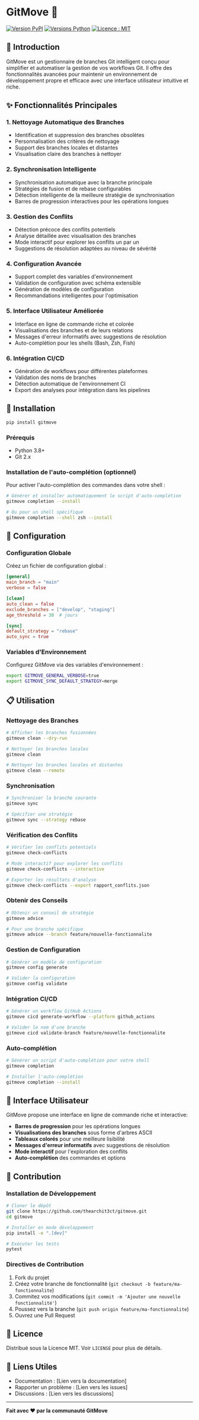 # GitMove 🚀

[![Version PyPI](https://img.shields.io/pypi/v/gitmove.svg)](https://pypi.org/project/gitmove/)
[![Versions Python](https://img.shields.io/pypi/pyversions/gitmove.svg)](https://pypi.org/project/gitmove/)
[![Licence : MIT](https://img.shields.io/badge/Licence-MIT-yellow.svg)](https://opensource.org/licenses/MIT)

## 🌟 Introduction

GitMove est un gestionnaire de branches Git intelligent conçu pour simplifier et automatiser la gestion de vos workflows Git. Il offre des fonctionnalités avancées pour maintenir un environnement de développement propre et efficace avec une interface utilisateur intuitive et riche.

## ✨ Fonctionnalités Principales

### 1. Nettoyage Automatique des Branches
- Identification et suppression des branches obsolètes
- Personnalisation des critères de nettoyage
- Support des branches locales et distantes
- Visualisation claire des branches à nettoyer

### 2. Synchronisation Intelligente
- Synchronisation automatique avec la branche principale
- Stratégies de fusion et de rebase configurables
- Détection intelligente de la meilleure stratégie de synchronisation
- Barres de progression interactives pour les opérations longues

### 3. Gestion des Conflits
- Détection précoce des conflits potentiels
- Analyse détaillée avec visualisation des branches
- Mode interactif pour explorer les conflits un par un
- Suggestions de résolution adaptées au niveau de sévérité

### 4. Configuration Avancée
- Support complet des variables d'environnement
- Validation de configuration avec schéma extensible
- Génération de modèles de configuration
- Recommandations intelligentes pour l'optimisation

### 5. Interface Utilisateur Améliorée
- Interface en ligne de commande riche et colorée
- Visualisations des branches et de leurs relations
- Messages d'erreur informatifs avec suggestions de résolution
- Auto-complétion pour les shells (Bash, Zsh, Fish)

### 6. Intégration CI/CD
- Génération de workflows pour différentes plateformes
- Validation des noms de branches
- Détection automatique de l'environnement CI
- Export des analyses pour intégration dans les pipelines

## 🚀 Installation

```bash
pip install gitmove
```

### Prérequis
- Python 3.8+
- Git 2.x

### Installation de l'auto-complétion (optionnel)

Pour activer l'auto-complétion des commandes dans votre shell :

```bash
# Générer et installer automatiquement le script d'auto-complétion
gitmove completion --install

# Ou pour un shell spécifique
gitmove completion --shell zsh --install
```

## 🔧 Configuration

### Configuration Globale
Créez un fichier de configuration global :

```toml
[general]
main_branch = "main"
verbose = false

[clean]
auto_clean = false
exclude_branches = ["develop", "staging"]
age_threshold = 30  # jours

[sync]
default_strategy = "rebase"
auto_sync = true
```

### Variables d'Environnement
Configurez GitMove via des variables d'environnement :

```bash
export GITMOVE_GENERAL_VERBOSE=true
export GITMOVE_SYNC_DEFAULT_STRATEGY=merge
```

## 📋 Utilisation

### Nettoyage des Branches

```bash
# Afficher les branches fusionnées
gitmove clean --dry-run

# Nettoyer les branches locales
gitmove clean

# Nettoyer les branches locales et distantes
gitmove clean --remote
```

### Synchronisation

```bash
# Synchroniser la branche courante
gitmove sync

# Spécifier une stratégie
gitmove sync --strategy rebase
```

### Vérification des Conflits

```bash
# Vérifier les conflits potentiels
gitmove check-conflicts

# Mode interactif pour explorer les conflits
gitmove check-conflicts --interactive

# Exporter les résultats d'analyse
gitmove check-conflicts --export rapport_conflits.json
```

### Obtenir des Conseils

```bash
# Obtenir un conseil de stratégie
gitmove advice

# Pour une branche spécifique
gitmove advice --branch feature/nouvelle-fonctionnalite
```

### Gestion de Configuration

```bash
# Générer un modèle de configuration
gitmove config generate

# Valider la configuration
gitmove config validate
```

### Intégration CI/CD

```bash
# Générer un workflow GitHub Actions
gitmove cicd generate-workflow --platform github_actions

# Valider le nom d'une branche
gitmove cicd validate-branch feature/nouvelle-fonctionnalite
```

### Auto-complétion

```bash
# Générer un script d'auto-complétion pour votre shell
gitmove completion

# Installer l'auto-complétion
gitmove completion --install
```

## 🌈 Interface Utilisateur

GitMove propose une interface en ligne de commande riche et interactive:

- **Barres de progression** pour les opérations longues
- **Visualisations des branches** sous forme d'arbres ASCII
- **Tableaux colorés** pour une meilleure lisibilité
- **Messages d'erreur informatifs** avec suggestions de résolution
- **Mode interactif** pour l'exploration des conflits
- **Auto-complétion** des commandes et options

## 🤝 Contribution

### Installation de Développement

```bash
# Cloner le dépôt
git clone https://github.com/thearchit3ct/gitmove.git
cd gitmove

# Installer en mode développement
pip install -e ".[dev]"

# Exécuter les tests
pytest
```

### Directives de Contribution
1. Fork du projet
2. Créez votre branche de fonctionnalité (`git checkout -b feature/ma-fonctionnalite`)
3. Commitez vos modifications (`git commit -m 'Ajouter une nouvelle fonctionnalité'`)
4. Poussez vers la branche (`git push origin feature/ma-fonctionnalite`)
5. Ouvrez une Pull Request

## 📄 Licence

Distribué sous la Licence MIT. Voir `LICENSE` pour plus de détails.

## 🔗 Liens Utiles

- Documentation : [Lien vers la documentation]
- Rapporter un problème : [Lien vers les issues]
- Discussions : [Lien vers les discussions]

---

**Fait avec ❤️ par la communauté GitMove**